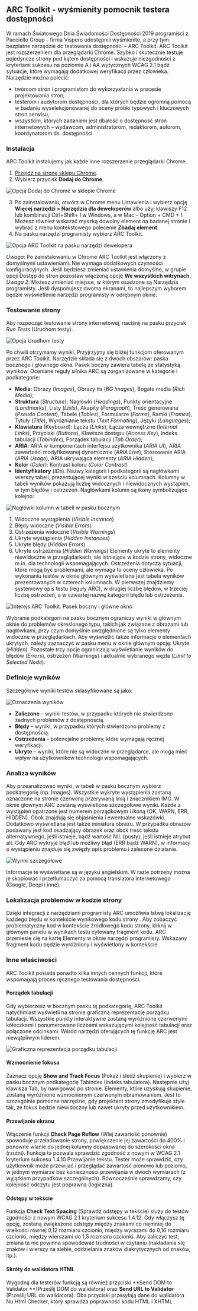 ## ARC Toolkit - wyśmienity pomocnik testera dostępności

W ramach Światowego Dnia Świadomości Dostępności 2019 programiści z Pacciello Group - firma Vispero udostępnili wyśmienite, a przy tym bezpłatne narzędzie do testowania dostępności – ARC Toolkit.
ARC Toolkit jest rozszerzeniem dla przeglądarki Chrome. Szybko i skutecznie testuje pojedyncze strony pod kątem dostępności i wskazuje niezgodności z kryteriami sukcesu na poziomie A i AA wytycznych WCAG 2.1 bądź sytuacje, które wymagają dodatkowej weryfikacji przez człowieka.
Narzędzie można polecić:
-	twórcom stron i programistom do wykorzystania w procesie projektowania stron,
-	testerom i audytorom dostępności, dla których będzie ogromną pomocą w badaniu wyselekcjonowanej do oceny próbki typowych i kluczowych stron serwisu,
-	wszystkim, których zadaniem jest dbałość o dostępność stron internetowych – wydawcom,  administratorom, redaktorom, autorom, koordynatorom ds. dostępności.   

### Instalacja
ARC Toolkit instalujemy jak każde inne rozszerzenie przeglądarki Chrome.
1.	[Przejdź na stronę sklepu Chrome](https://chrome.google.com/webstore/detail/arc-toolkit/chdkkkccnlfncngelccgbgfmjebmkmce).
2.	Wybierz przycisk **Dodaj do Chrome**.

![Opcja Dodaj do Chrome w sklepie Chrome](/img/arc_toolkit_dodaj-do-chrome.png)

3.	Po zainstalowaniu, otwórz w Chrome menu Ustawienia i wybierz opcję **Więcej narzędzi > Narzędzia dla deweloperów** albo użyj klawiszy F12 lub kombinacji Ctrl+Shift+ I w Windows, a w Mac – Option + CMD + I. Możesz również wskazać myszką dowolny element na badanej  stronie i wybrać z menu kontekstowego polecenie **Zbadaj element**.
4.	Na pasku narzędzi programisty wybierz ARC Toolkit.

![Opcja ARC Toolkit na pasku narzędzi dewelopera](/img/arc-toolkit_na-pasku-dewelopera.png)

*Uwaga*: Po zainstalowaniu w Chrome ARC Toolkit jest włączony z domyślnymi ustawieniami. Nie wymaga dodatkowych czynności konfiguracyjnych. Jeśli będziesz zmieniać ustawienia domyślne, w grupie opcji Dostęp do stron pozostaw włączoną opcję **We wszystkich witrynach**.  
*Uwaga 2*: Możesz zmieniać miejsce, w którym osadzone są Narzędzia programisty. Jeśli dysponujesz dwoma ekranami, to najlepszym wyborem będzie wyświetlenie narzędzi programisty w odrębnym oknie.

### Testowanie strony
Aby rozpocząć testowanie strony internetowej, naciśnij na pasku przycisk _Run Tests_ (Uruchom testy).

![Opcja Urudhom testy](/img/arc_toolkit-uruchom-test.png)

Po chwili otrzymamy wyniki. Przyjrzyjmy się bliżej funkcjom oferowanym przez ARC Toolkit.
Narzędzie składa się z dwóch obszarów: paska bocznego i głównego okna. Pasek boczny zawiera tabelę ze statystyką wyników.
Oceniane reguły silnika ARC są zorganizowane w kategorie i podkategorie:
-	**Media**: Obrazy (*Images*), Obrazy tła (*BG Images*), Bogate media (*Rich Media*);
-	**Struktura** (*Structure*): Nagłówki (*Headings*), Punkty orientacyjne (*Landmarks*), Listy (*Lists)*, Akapity (*Paragraph*), Treśc generowana (*Pseudo Content*), Tabele (*Tables*), Formularze (*Forms)*, Ramki (*Frames*), Tytuły (*Title*), Wyróżnianie tekstu (*Text Formating*), Języki (*Languages*);
-	**Klawiatura** (Keyboard): Łącza (*Links*), Łącza wewnętrzne (*Internal Links*), Przyciski (*Buttons*), Klawisze dostępu (*Access Key*), Indeks tabulacji (*Tabindex*), Porządek tabulacji (*Tab Order*);
-	**ARIA**: ARIA w komponentach interfejsu użytkownika (*ARIA UI*), ARIA zawartości modyfikowanej dynamicznie (*ARIA Live*), Stosowanie ARIA (*ARIA Usage*), ARIA ukrywająca elementy (*ARIA Hidden*);
-	**Kolor** (*Color*): Kontrast koloru (*Color Contrast*)
-	**Identyfikatory** (*IDs*).
Nazwy kategorii i podkategorii są nagłówkami wierszy tabeli, prezentującej wyniki w sześciu kolumnach.
Kolumny w tabeli wyników pokazują liczbę widocznych i niewidocznych wystąpień, w tym błędów i ostrzeżeń. Nagłówkami kolumn są ikony symbolizujące kolejno:

![Nagłówki kolumn w tabeli w pasku bocznym](/img/arc-toolkit-nglowki-kolumn.png)

1.	Widoczne wystąpienia (*Visible Instance*)
2.	Błędy widoczne (*Visible Errors*)
3.	Ostrzeżenia widoczne (*Visible Warnings*)
4.	Ukryte wystąpienia (*Hidden Instances*)
5.	Ukryte błędy (*Hidden Errors*)
6.	Ukryte ostrzeżenia (*Hidden Warnings*)
Elementy ukryte to elementy niewidoczne w przeglądarkach, ale istniejące w kodzie strony, widoczne m.in. dla technologii wspomagających.  Ostrzeżenia dotyczą sytuacji, które mogą być problemami, ale wymaga to oceny człowieka.
Po wykonaniu testów w oknie głównym wyświetlana jest tabela wyników prezentowanych w czterech kolumnach. W pierwszej znajdziemy systemowy opis testu (reguły ARC), w drugiej liczbę błędów, w trzeciej liczbę ostrzeżeń, a w czwartej nazwę kategorii błędu lub ostrzeżenia.  

![Interejs ARC Toolkit. Pasek boczny i główne okno](/img/arc-toolkit-okno.png)

Wybranie podkategorii na pasku bocznym ograniczy wyniki w głównym oknie do problemów określonego typu, takich jak związane z obrazami lub nagłówkami, przy czym domyślnie uwzględnione są tylko elementy widoczne w przeglądarkach. Aby wyświetlić także informacje o elementach ukrytych, należy zaznaczyć w pasku menu w oknie głównym opcję: Ukryte (*Hidden*). Pozostałe trzy opcje ograniczają wyświetlanie wyników do błędów (*Errors*), ostrzeżeń (Warnings) i aktualnie wybranego węzła (*Limit to Selected Node*).

### Definicje wyników
Szczegółowe wyniki testów sklasyfikowane są jako:

![Oznaczenia wyników](/img/arc_klasyfikacja.png)

-	**Zaliczone** – wyniki testów, w przypadku których nie stwierdzono żadnych problemów z dostępnością.
-	**Błędy** – wyniki, w przypadku których stwierdzono problemy z dostępnością.
-	**Ostrzeżenia** - potencjalne problemy, które wymagają ręcznej weryfikacji.
-	**Ukryte** – wyniki, które nie są widoczne w przeglądarce, ale mogą mieć wpływ na użytkowników technologii wspomagających.

### Analiza wyników
Aby przeanalizować wyniki, w tabeli w pasku bocznym wybierz podkategorię (np. Images).
Wszystkie wykryte wystąpienia zostaną oznaczone na stronie czerwoną przerywaną linią i znacznikiem IMG.
W oknie głównym ARC zostaną wyświetlone szczegółowe wyniki. Każde z wystąpień opatrzone jest numerem porządkowym i ikoną (OK, WARN, ERR, HIDDEN). Obok znajdują się objaśnienia i ewentualne wskazówki. Dodatkowo wyświetlana jest także miniatura obrazu. W przypadku obrazów podawany jest kod osadzający obrazek oraz obok treść tekstu alternatywnego, jeśli istnieje, bądź wartość NIL (pusty), jeśli istnieje atrybut alt.
Gdy ARC wykryje błąd lub możliwy błąd (ERR bądź WARN), w informacji o wystąpieniu znajduje się zwięzły opis problemu i zalecone działanie.

![Wyniki szczegółowe](/img/arc-toolkit-szczegolowe.png)

Informacje te wyświetlane są w języku angielskim. W razie potrzeby można je skopiować i przetłumaczyć za pomocą translatora internetowego (Google, Deepl i inne).

### Lokalizacja problemów w kodzie strony
Dzięki integracji z narzędziami programisty ARC umożliwia łatwą lokalizację każdego  błędu w kontekście wynikowego kodu strony .
Aby zobaczyć problematyczny kod w kontekście źródłowego kodu strony, kliknij w głównym panelu w wynikach testu cytowany fragment kodu.
ARC przeniesie cię na kartę Elementy w oknie narzędzi programisty. Wskazany fragment kodu będzie wyróżniony i wyświetlony w kontekście.
 

### Inne właściwości
ARC Toolkit posiada ponadto kilka innych cennych funkcji, które wspomagają proces ręcznego testowania dostępności.

#### Porządek tabulacji
Gdy wybierzesz w bocznym pasku tę podkategorię, ARC Toolkit natychmiast wyświetli na stronie graficzną reprezentację porządku tabulacji. Wszystkie punkty interaktywne zostaną wyróżnione czerwonymi kółeczkami i ponumerowane liczbami wskazującymi kolejność tabulacji oraz połączone odcinkami. Wśród narzędzi oferujących tę funkcję ARC jest niewątpliwym liderem.

![Graficzna reprezentacja porządku tabulacji](/img/arc-toolkit-tab-order.png)

#### Wzmocnienie fokusa
Zaznacz opcję **Show and Track Focus** (Pokaż i śledź skupienie) i wybierz w pasku bocznym podkategorię Tabindex (Indeks tabulatora). Następnie użyj klawisza Tab, by nawigować po stronie. Elementy, które uzyskują skupienie, zostaną wyróżnione wzmocnionym czerwonym obramowaniem. Jest to szczególnie pomocne narzędzie,  gdy projektant strony zmodyfikuje style tak, że fokus będzie niewidoczny lub nawet ukryty przed użytkownikiem.
#### Przewijanie ekranu
Włączenie funkcji **Check Page Reflow** (Wlej zawartość ponownie) spowoduje przeładowanie strony, powiększenie jej zawartości do 400% i ponowne wlanie do jednej kolumny dopasowanej do szerokości okna (rzutni). Funkcja ta pozwala sprawdzić zgodność z nowym w WCAG 2.1 kryterium sukcesu 1.4.10 Przewijanie tekstu. Tester może sprawdzić, czy użytkownik może przewijać i przeglądać zawartość pionowo lub poziomo, w jednym wymiarze bez konieczności przewijania w dwóch wymiarach (z wyjątkiem przypadków szczególnych). Równocześnie sprawdzamy, czy kolejność odczytu jest poprawna (logiczna).
#### Odstępy w tekście
Funkcja **Check Text Spacing** (Sprawdź odstępy w tekście) służy do testów zgodności z nowym WCAG 2.1 kryterium sukcesu 1.4.12. Gdy włączysz tę opcję, zostaną zwiększone odstępy między znakami co najmniej do wielkości równej 0,12 rozmiaru czcionki, między wyrazami do 0,16 rozmiaru czcionki, między wierszami do 1,5 rozmiaru czcionki. Aby zaliczyć test, zmiana ta nie powinna spowodować trudności w czytaniu (nakładania się znaków i wierszy na siebie, oddzielania znaków diakrytycznych od znaków, itp.).
#### Skróty do walidatora HTML
Wygodną dla testerów funkcją są również przyciski **Send DOM to Validator **(Prześlij DOM do walidatora) oraz **Send URL to Validator** (Prześlij URL do walidatora). Oba przyciski przesyłają dane do walidatora Nu Html Checker, który sprawdza poprawność kodu HTML i XHTML. 

